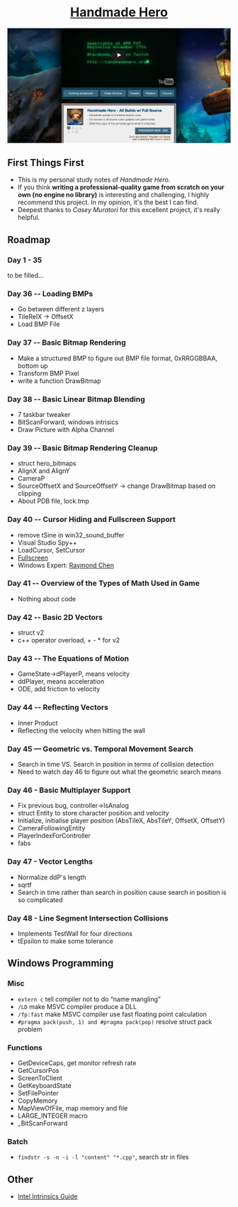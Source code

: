<div align="center">
  <h1>
    <a href="https://handmadehero.org/">Handmade Hero</a>
  </h1>

  <img src="./home.png">
</div>

## First Things First

- This is my personal study notes of *Handmade Hero*.
- If you think **writing a professional-quality game from scratch on your own (no engine no library)** is interesting and challenging, I highly recommend this project. In my opinion, it's the best I can find.
- Deepest thanks to *Casey Muratori* for this excellent project, it's really helpful.

## Roadmap

### Day 1 - 35

to be filled...

### Day 36 -- Loading BMPs

- Go between different z layers
- TileRelX -> OffsetX
- Load BMP File

### Day 37 -- Basic Bitmap Rendering

- Make a structured BMP to figure out BMP file format, 0xRRGGBBAA, bottom up
- Transform BMP Pixel
- write a function DrawBitmap

### Day 38 -- Basic Linear Bitmap Blending

- 7 taskbar tweaker
- BitScanForward, windows intrisics
- Draw Picture with Alpha Channel

### Day 39 -- Basic Bitmap Rendering Cleanup

- struct hero_bitmaps 
- AlignX and AlignY
- CameraP
- SourceOffsetX and SourceOffsetY -> change DrawBitmap based on clipping
- About PDB file, lock.tmp

### Day 40 -- Cursor Hiding and Fullscreen Support

- remove tSine in win32_sound_buffer
- Visual Studio Spy++
- LoadCursor, SetCursor
- [Fullscreen](http://blogs.msdn.com/b/oldnewthing/archive/2010/04/12/9994016.aspx)
- Windows Expert: [Raymond Chen](http://blogs.msdn.com/b/oldnewthing/)

### Day 41 -- Overview of the Types of Math Used in Game

- Nothing about code

### Day 42 -- Basic 2D Vectors

- struct v2
- c++ operator overload, + - * for v2

### Day 43 -- The Equations of Motion

- GameState->dPlayerP, means velocity
- ddPlayer, means acceleration
- ODE, add friction to velocity

### Day 44 -- Reflecting Vectors

- Inner Product
- Reflecting the velocity when hitting the wall

### Day 45 — Geometric vs. Temporal Movement Search

- Search in time VS. Search in position in terms of collision detection
- Need to watch day 46 to figure out what the geometric search means

### Day 46 - Basic Multiplayer Support

- Fix previous bug, controller->IsAnalog
- struct Entity to store character position and velocity
- Initialize, initialise player position (AbsTileX, AbsTileY, OffsetX, OffsetY)
- CameraFollowingEntity
- PlayerIndexForController
- fabs

### Day 47 - Vector Lengths

- Normalize ddP's length
- sqrtf
- Search in time rather than search in position cause search in position is so complicated

### Day 48 - Line Segment Intersection Collisions

- Implements TestWall for four directions
- tEpsilon to make some tolerance



## Windows Programming

### Misc

- `extern c` tell compiler not to do “name mangling”
- `/LD` make MSVC compiler produce a DLL 
- `/fp:fast` make MSVC compiler use fast floating point calculation
- `#pragma pack(push, 1) and #pragma pack(pop)` resolve struct pack problem

### Functions

- GetDeviceCaps, get monitor refresh rate
- GetCursorPos
- ScreenToClient
- GetKeyboardState
- SetFilePointer
- CopyMemory
- MapViewOfFile, map memory and file
- LARGE_INTEGER macro
- _BitScanForward

### Batch

- `findstr -s -n -i -l "content" "*.cpp"`, search str in files

## Other

- [Intel Intrinsics Guide](https://software.intel.com/sites/landingpage/IntrinsicsGuide/)

